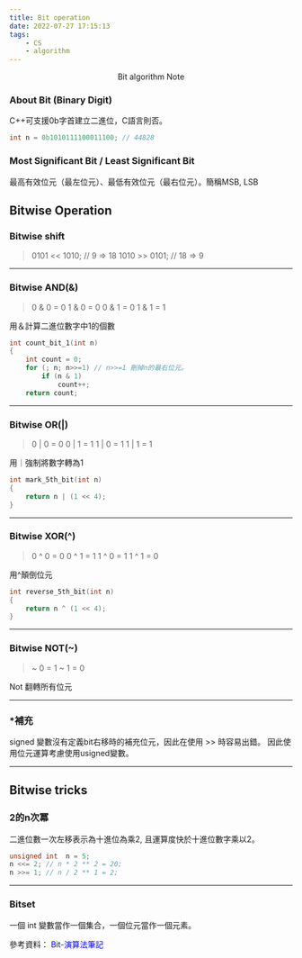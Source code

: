 ```yaml
---
title: Bit operation
date: 2022-07-27 17:15:13
tags: 
    - CS
    - algorithm
---
```


<center>
Bit algorithm Note
</center>

<!--more-->


<h3> About Bit (Binary Digit) </h3>

C++可支援0b字首建立二進位，C語言則否。

```cpp
int n = 0b1010111100011100; // 44828
```

<h3> Most Significant Bit / Least Significant Bit </h3>

最高有效位元（最左位元）、最低有效位元（最右位元）。簡稱MSB, LSB


<h2>Bitwise Operation</h2>

<h3> Bitwise shift</h3>

> 0101 << 1010; // 9 => 18
1010 >> 0101; // 18 => 9

---

<h3> Bitwise AND(&)</h3>

>0 & 0 = 0
1 & 0 = 0
0 & 1 = 0
1 & 1 = 1

用＆計算二進位數字中1的個數

```cpp
int count_bit_1(int n)
{
    int count = 0;
    for (; n; n>>=1) // n>>=1 刪掉n的最右位元。
        if (n & 1)
            count++;
    return count;
```

---

<h3> Bitwise OR(|) </h3>

>0 | 0 = 0
0 | 1 = 1
1 | 0 = 1
1 | 1 = 1

用｜強制將數字轉為1

```cpp
int mark_5th_bit(int n)
{
    return n | (1 << 4);
}
```

---

<h3> Bitwise XOR(^) </h3>

>0 ^ 0 = 0
0 ^ 1 = 1
1 ^ 0 = 1
1 ^ 1 = 0

用^顛倒位元

```cpp
int reverse_5th_bit(int n)
{
    return n ^ (1 << 4);
}
```

---

<h3> Bitwise NOT(~) </h3>

>~ 0 = 1
~ 1 = 0

Not 翻轉所有位元

---

<h3> *補充 </h3>
signed 變數沒有定義bit右移時的補充位元，因此在使用 >> 時容易出錯。
因此使用位元運算考慮使用usigned變數。

---

<h2> Bitwise tricks </h2>

<h3> 2的n次冪 </h3>
二進位數一次左移表示為十進位為乘2, 且運算度快於十進位數字乘以2。

```cpp
unsigned int  n = 5;
n <<= 2; // n * 2 ** 2 = 20;
n >>= 1; // n / 2 ** 1 = 2;
``` 
---

<h3> Bitset </h3>

一個 int 變數當作一個集合，一個位元當作一個元素。

參考資料： <a href = "https://web.ntnu.edu.tw/~algo/Bit.html" target = "_blank" style = "text-decoration:none;color:blue;"> Bit-演算法筆記</a>

